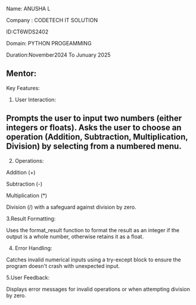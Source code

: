 Name: ANUSHA L

Company : CODETECH IT SOLUTION

ID:CT6WDS2402

Domain: PYTHON PROGEAMMING

Duration:November2024 To Junuary 2025

Mentor:
------------------------------------------------------------------------------------------------------------------------------------------





Key Features:

1. User Interaction:

Prompts the user to input two numbers (either integers or floats).
Asks the user to choose an operation (Addition, Subtraction, Multiplication, Division) by selecting from a numbered menu.
------------------------------------------------------------------------------------------------------------------------------------------

2. Operations:

Addition (+)

Subtraction (-)

Multiplication (*)

Division (/) with a safeguard against division by zero.




3.Result Formatting:

Uses the format_result function to format the result as an integer if the output is a whole number, otherwise retains it as a float.




4. Error Handling:

Catches invalid numerical inputs using a try-except block to ensure the program doesn't crash with unexpected input.



5.User Feedback:

Displays error messages for invalid operations or when attempting division by zero.






